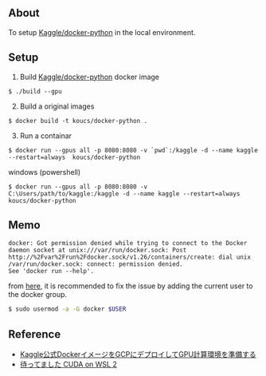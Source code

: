 ## About

To setup [Kaggle/docker-python](https://github.com/Kaggle/docker-python) in the local environment. 

## Setup

1. Build [Kaggle/docker-python](https://github.com/Kaggle/docker-python) docker image 

```shell
$ ./build --gpu
```

2. Build a original images

```shell
$ docker build -t koucs/docker-python .
```

3. Run a containar

```shell
$ docker run --gpus all -p 8080:8080 -v `pwd`:/kaggle -d --name kaggle --restart=always  koucs/docker-python
```

windows (powershell)

```shell
$ docker run --gpus all -p 8080:8080 -v C:\Users/path/to/kaggle:/kaggle -d --name kaggle --restart=always koucs/docker-python
```

## Memo

```
docker: Got permission denied while trying to connect to the Docker daemon socket at unix:///var/run/docker.sock: Post http://%2Fvar%2Frun%2Fdocker.sock/v1.26/containers/create: dial unix /var/run/docker.sock: connect: permission denied.
See 'docker run --help'.
```

from [here](https://qiita.com/ksasaki/items/ee864abd74f95fea1efa#wsl-2-%E4%B8%8A%E3%81%AE-linux-%E3%81%B8%E3%81%AE-nvidia-container-toolkit-%E3%81%AE%E3%82%A4%E3%83%B3%E3%83%88%E3%83%BC%E3%83%AB), it is recommended to fix the issue by adding the current user to the docker group.

```sh
$ sudo usermod -a -G docker $USER
```

## Reference

- [Kaggle公式DockerイメージをGCPにデプロイしてGPU計算環境を準備する](https://qiita.com/shin27/items/50bf1df1b2bae3dba032)
- [待ってました CUDA on WSL 2](https://qiita.com/ksasaki/items/ee864abd74f95fea1efa)